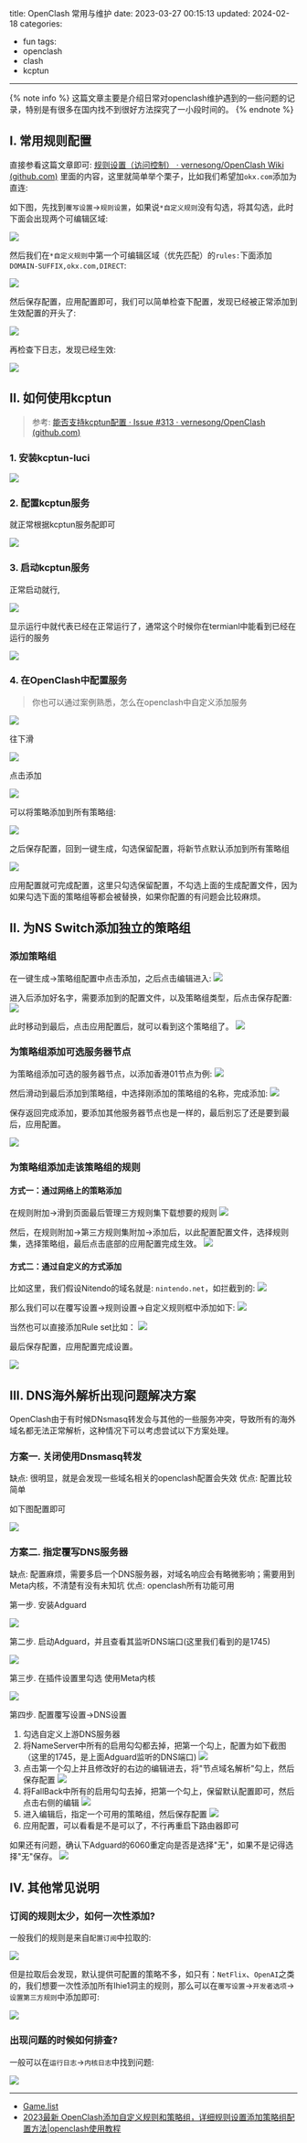 title: OpenClash 常用与维护
date: 2023-03-27 00:15:13
updated: 2024-02-18
categories:
- fun
tags:
- openclash
- clash
- kcptun

---

{% note info %} 这篇文章主要是介绍日常对openclash维护遇到的一些问题的记录，特别是有很多在国内找不到很好方法探究了一小段时间的。  {% endnote %}

<!-- more -->

## I. 常用规则配置

直接参看这篇文章即可: [规则设置（访问控制） · vernesong/OpenClash Wiki (github.com)](https://github.com/vernesong/OpenClash/wiki/%E8%A7%84%E5%88%99%E8%AE%BE%E7%BD%AE%EF%BC%88%E8%AE%BF%E9%97%AE%E6%8E%A7%E5%88%B6%EF%BC%89) 里面的内容，这里就简单举个栗子，比如我们希望加`okx.com`添加为直连:

如下图，先找到`覆写设置`->`规则设置`，如果说`*自定义规则`没有勾选，将其勾选，此时下面会出现两个可编辑区域:

![](/img/openclash_maintain_f170e89b_0.png)

然后我们在`*自定义规则`中第一个可编辑区域（优先匹配）的`rules:`下面添加`DOMAIN-SUFFIX,okx.com,DIRECT`:

![](/img/openclash_maintain_755cf9ed_1.png)

然后保存配置，应用配置即可，我们可以简单检查下配置，发现已经被正常添加到生效配置的开头了:

![](/img/openclash_maintain_752e7fbd_2.png)

再检查下日志，发现已经生效:

![](/img/openclash_maintain_d4eec0cd_3.png)

## II. 如何使用kcptun

> 参考: [能否支持kcptun配置 · Issue #313 · vernesong/OpenClash (github.com)](https://github.com/vernesong/OpenClash/issues/313)

### 1. 安装kcptun-luci

![](/img/openclash_maintain_8a181645_4.png)

### 2. 配置kcptun服务

就正常根据kcptun服务配即可

![](/img/openclash_maintain_b20f4695_5.png)

### 3. 启动kcptun服务

正常启动就行,

![](/img/openclash_maintain_9a5c0db9_6.png)

显示运行中就代表已经在正常运行了，通常这个时候你在termianl中能看到已经在运行的服务

![](/img/openclash_maintain_5a7b8da8_7.png)

### 4. 在OpenClash中配置服务

> 你也可以通过案例熟悉，怎么在openclash中自定义添加服务

![](/img/openclash_maintain_22c4ba1d_8.png)

往下滑

![](/img/openclash_maintain_691ea759_9.png)

点击添加

![](/img/openclash_maintain_079b5c15_10.png)

可以将策略添加到所有策略组:

![](/img/openclash_maintain_005957b1_11.png)

之后保存配置，回到一键生成，勾选保留配置，将新节点默认添加到所有策略组

![](/img/openclash_maintain_5b80186a_12.png)

应用配置就可完成配置，这里只勾选保留配置，不勾选上面的生成配置文件，因为如果勾选下面的策略组等都会被替换，如果你配置的有问题会比较麻烦。


## II. 为NS Switch添加独立的策略组

### 添加策略组

在一键生成->策略组配置中点击添加，之后点击编辑进入:
![](/img/openclash_maintain_37958af3_13.png)

进入后添加好名字，需要添加到的配置文件，以及策略组类型，后点击保存配置:
![](/img/openclash_maintain_73ca8365_14.png)

此时移动到最后，点击应用配置后，就可以看到这个策略组了。
![](/img/openclash_maintain_99ffbcac_15.png)

### 为策略组添加可选服务器节点

为策略组添加可选的服务器节点，以添加香港01节点为例:
![](/img/openclash_maintain_c0d16551_16.png)

然后滑动到最后添加到策略组，中选择刚添加的策略组的名称，完成添加:
![](/img/openclash_maintain_0a90497d_17.png)

保存返回完成添加，要添加其他服务器节点也是一样的，最后别忘了还是要到最后，应用配置。

![](/img/openclash_maintain_b49a4d01_18.png)

### 为策略组添加走该策略组的规则

#### 方式一：通过网络上的策略添加

在规则附加->滑到页面最后管理三方规则集下载想要的规则
![](/img/openclash_maintain_afab6bc5_19.png)

然后，在规则附加->第三方规则集附加->添加后，以此配置配置文件，选择规则集，选择策略组，最后点击底部的应用配置完成生效。
![](/img/openclash_maintain_5b9b8701_20.png)

#### 方式二：通过自定义的方式添加

比如这里，我们假设Nitendo的域名就是: `nintendo.net`，如拦截到的:
![](/img/openclash_maintain_961658bd_21.png)

那么我们可以在覆写设置->规则设置->自定义规则框中添加如下:
![](/img/openclash_maintain_4bfd0bdd_22.png)

当然也可以直接添加Rule set比如：
![](/img/openclash_maintain_da4b65da_23.png)

最后保存配置，应用配置完成设置。

![](/img/openclash_maintain_90fa3968_24.png)

## III. DNS海外解析出现问题解决方案

OpenClash由于有时候DNsmasq转发会与其他的一些服务冲突，导致所有的海外域名都无法正常解析，这种情况下可以考虑尝试以下方案处理。

### 方案一.  关闭使用Dnsmasq转发

缺点: 很明显，就是会发现一些域名相关的openclash配置会失效
优点: 配置比较简单

如下图配置即可

![](/img/openclash_maintain_d94ccf94_25.png)

### 方案二. 指定覆写DNS服务器

缺点: 配置麻烦，需要多启一个DNS服务器，对域名响应会有略微影响；需要用到Meta内核，不清楚有没有未知坑
优点: openclash所有功能可用

第一步. 安装Adguard

![](/img/openclash_maintain_3453ac12_26.png)

第二步. 启动Adguard，并且查看其监听DNS端口(这里我们看到的是1745)

![](/img/openclash_maintain_119a8a7f_27.png)

第三步. 在插件设置里勾选 使用Meta内核

![](/img/openclash_maintain_5aeb2af6_28.png)

第四步. 配置覆写设置->DNS设置

1. 勾选自定义上游DNS服务器
2. 将NameServer中所有的启用勾勾都去掉，把第一个勾上，配置为如下截图（这里的1745，是上面Adguard监听的DNS端口)
![](/img/openclash_maintain_eb965948_29.png)
3. 点击第一个勾上并且修改好的右边的编辑进去，将"节点域名解析"勾上，然后保存配置
![](/img/openclash_maintain_3970ef25_30.png)
4. 将FallBack中所有的启用勾勾去掉，把第一个勾上，保留默认配置即可，然后点击右侧的编辑
![](/img/openclash_maintain_62b6b384_31.png)
5. 进入编辑后，指定一个可用的策略组，然后保存配置
![](/img/openclash_maintain_2447c322_32.png)
6. 应用配置，可以看看是不是可以了，不行再重启下路由器即可

如果还有问题，确认下Adguard的6060重定向是否是选择"无"，如果不是记得选择"无"保存。
![](/img/openclash_maintain_d06f23ee_33.png)

## IV. 其他常见说明

### 订阅的规则太少，如何一次性添加?

一般我们的规则是来自`配置订阅`中拉取的:

![](/img/openclash_maintain_87a80080_34.png)

但是拉取后会发现，默认提供可配置的策略不多，如只有：`NetFlix`、`OpenAI`之类的，我们想要一次性添加所有Ihie1洞主的规则，那么可以在`覆写设置`->`开发者选项`->`设置第三方规则`中添加即可:

![](/img/openclash_maintain_8eb5e6ae_35.png)

### 出现问题的时候如何排查?

一般可以在`运行日志`->`内核日志`中找到问题:

![](/img/openclash_maintain_aedeaab8_36.png)

---

- [Game.list](https://github.com/LM-Firefly/Rules/blob/master/Game.list)
- [2023最新 OpenClash添加自定义规则和策略组，详细规则设置添加策略组配置方法|openclash使用教程](https://www.youtube.com/watch?v=enmv0UZtW48)